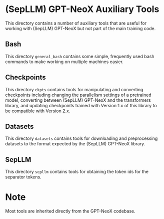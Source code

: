 # (SepLLM) GPT-NeoX Auxiliary Tools

This directory contains a number of auxiliary tools that are useful for working with (SepLLM) GPT-NeoX but not part of the main training code.

## Bash

This directory `general_bash` contains some simple, frequently used bash commands to make working on multiple machines easier.

## Checkpoints

This directory `ckpts` contains tools for manipulating and converting checkpoints including changing the parallelism settings of a pretrained model, converting between (SepLLM) GPT-NeoX and the transformers library, and updating checkpoints trained with Version 1.x of this library to be compatible with Version 2.x.

## Datasets

This directory `datasets` contains tools for downloading and preprocessing datasets to the format expected by the (SepLLM) GPT-NeoX library.

## SepLLM

This directory `sepllm` contains tools for obtaining the token ids for the separator tokens.

# Note
Most tools are inherited directly from the GPT-NeoX codebase.
